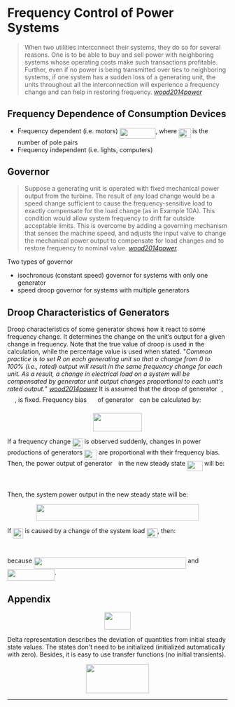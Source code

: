 
# Frequency Control of Power Systems

> When two utilities interconnect their systems, they do so for several reasons. One is to be able to buy and sell power with neighboring systems whose operating costs make such transactions profitable. Further, even if no power is being transmitted over ties to neighboring systems, if one system has a sudden loss of a generating unit, the units throughout all the interconnection will experience a frequency change and can help in restoring frequency. [_wood2014power_]

## Frequency Dependence of Consumption Devices

- Frequency dependent (i.e. motors) <img src="/docs/tex/6c07b86d20085d4e2fe9aa86866b256f.svg?invert_in_darkmode&sanitize=true" align=middle width=82.0842792pt height=23.58895770000001pt/>, where <img src="/docs/tex/ef7cbe5f31eca0181d2d1a7c09d8802c.svg?invert_in_darkmode&sanitize=true" align=middle width=27.72839189999999pt height=22.465723500000017pt/> is the number of pole pairs
- Frequency independent (i.e. lights, computers)


## Governor

> Suppose a generating unit is operated with fixed mechanical power output from the turbine. The result of any load change would be a speed change sufficient to cause the frequency-sensitive load to exactly compensate for the load change (as in Example 10A). This condition would allow system frequency to drift far outside acceptable limits. This is overcome by adding a governing mechanism that senses the machine speed, and adjusts the input valve to change the mechanical power output to compensate for load changes and to restore frequency to nominal value. [_wood2014power_]

Two types of governor

- isochronous (constant speed) governor for systems with only one generator
- speed droop governor for systems with multiple generators

## Droop Characteristics of Generators

Droop characteristics of some generator shows how it react to some frequency change. It determines the change on the unit’s output for a given change in frequency. Note that the true value of droop is used in the calculation, while the percentage value is used when stated. "_Common practice is to set R on each generating unit so that a change from 0 to 100% (i.e., rated) output will result in the same frequency change for each unit. As a result, a change in electrical load on a system will be compensated by generator unit output changes proportional to each unit’s rated output._" [_wood2014power_] It is assumed that the droop of generator <img src="/docs/tex/77a3b857d53fb44e33b53e4c8b68351a.svg?invert_in_darkmode&sanitize=true" align=middle width=5.663225699999989pt height=21.68300969999999pt/>, <img src="/docs/tex/82763aa72d7364a00f652e44d26604e9.svg?invert_in_darkmode&sanitize=true" align=middle width=17.132374049999992pt height=22.465723500000017pt/>, is fixed. Frequency bias <img src="/docs/tex/50b4930fbe0a5c05a9639621f664da50.svg?invert_in_darkmode&sanitize=true" align=middle width=17.11955024999999pt height=22.465723500000017pt/> of generator <img src="/docs/tex/77a3b857d53fb44e33b53e4c8b68351a.svg?invert_in_darkmode&sanitize=true" align=middle width=5.663225699999989pt height=21.68300969999999pt/> can be calculated by:

<p align="center"><img src="/docs/tex/0a392b5ecbccc852eae1522dd6c09d14.svg?invert_in_darkmode&sanitize=true" align=middle width=112.22890634999999pt height=41.50351095pt/></p>

If a frequency change <img src="/docs/tex/5d287dab9fa370f57a1a7ca52c46f728.svg?invert_in_darkmode&sanitize=true" align=middle width=23.516088749999987pt height=22.831056599999986pt/> is observed suddenly, changes in power productions of generators <img src="/docs/tex/6cc81ec4646ef587d22a81edca3ee3bd.svg?invert_in_darkmode&sanitize=true" align=middle width=28.90321829999999pt height=22.465723500000017pt/> are proportional with their frequency bias. Then, the power output of generator <img src="/docs/tex/77a3b857d53fb44e33b53e4c8b68351a.svg?invert_in_darkmode&sanitize=true" align=middle width=5.663225699999989pt height=21.68300969999999pt/> in the new steady state <img src="/docs/tex/23b9181359e0077a5d46c5479b5d864f.svg?invert_in_darkmode&sanitize=true" align=middle width=35.50240484999999pt height=22.465723500000017pt/> will be:

<p align="center"><img src="/docs/tex/d9d4cd6dc5e428362e974dc5e1ed095c.svg?invert_in_darkmode&sanitize=true" align=middle width=251.04421979999998pt height=17.9287383pt/></p>

Then, the system power output in the new steady state will be:

<p align="center"><img src="/docs/tex/abdb7954d2f6cc4807c8f76e5857d213.svg?invert_in_darkmode&sanitize=true" align=middle width=371.90125665pt height=37.775108249999995pt/></p>

If <img src="/docs/tex/5d287dab9fa370f57a1a7ca52c46f728.svg?invert_in_darkmode&sanitize=true" align=middle width=23.516088749999987pt height=22.831056599999986pt/> is caused by a change of the system load <img src="/docs/tex/05928d182026fcac092718e010f7259d.svg?invert_in_darkmode&sanitize=true" align=middle width=24.88591379999999pt height=22.465723500000017pt/>, then:

<p align="center"><img src="/docs/tex/ca65dcf19111584e23a6a04192cad9b3.svg?invert_in_darkmode&sanitize=true" align=middle width=96.39846975pt height=14.611878599999999pt/></p>

because <img src="/docs/tex/cb31a0d19ca3fb20412e0a21da6103cd.svg?invert_in_darkmode&sanitize=true" align=middle width=348.37774785pt height=26.085962100000025pt/> and <img src="/docs/tex/5cb7a6e05a0be955c711699a6ff18487.svg?invert_in_darkmode&sanitize=true" align=middle width=108.27504764999999pt height=26.085962100000025pt/>.

## Appendix

<p align="center"><img src="/docs/tex/9c420cb700e2431c664f364c585880f5.svg?invert_in_darkmode&sanitize=true" align=middle width=60.73625249999999pt height=40.182651299999996pt/></p>

Delta representation describes the deviation of quantities from initial steady state values. The states don't need to be initialized (initialized automatically with zero). Besides, it is easy to use transfer functions (no initial transients).

<p align="center"><img src="/docs/tex/3d32c8251f68c6f9ce5fedbe183d3980.svg?invert_in_darkmode&sanitize=true" align=middle width=144.69172905pt height=65.753424pt/></p>

---

[_wood2014power_]: https://github.com/edxu96/symposium/tree/master/bib/SDN.bib
